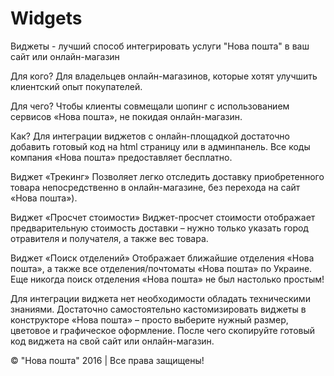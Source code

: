 # Widgets
Виджеты - лучший способ интегрировать услуги "Нова пошта" в ваш сайт или онлайн-магазин

Для кого? Для владельцев онлайн-магазинов, которые хотят улучшить клиентский опыт покупателей.

Для чего? Чтобы клиенты совмещали шопинг с использованием сервисов «Нова пошта», не покидая онлайн-магазин.

Как? Для интеграции виджетов с онлайн-площадкой достаточно добавить готовый код на html страницу или в админпанель. Все коды компания «Нова пошта» предоставляет бесплатно.

Виджет «Трекинг»
Позволяет легко отследить доставку приобретенного товара непосредственно в онлайн-магазине, без перехода на сайт «Нова пошта»).

Виджет «Просчет стоимости»
Виджет-просчет стоимости отображает предварительную стоимость доставки – нужно только указать город отравителя и получателя, а также вес товара.

Виджет «Поиск отделений»
Отображает ближайшие отделения «Нова пошта», а также все отделения/почтоматы «Нова пошта» по Украине. Еще никогда поиск отделения «Нова пошта» не был настолько простым!


Для интеграции виджета нет необходимости обладать техническими знаниями. 
Достаточно самостоятельно кастомизировать виджеты в конструкторе «Нова пошта» – просто выберите нужный размер, цветовое и графическое оформление. После чего скопируйте готовый код виджета на свой сайт или онлайн-магазин.

© "Нова пошта" 2016 | Все права защищены!
